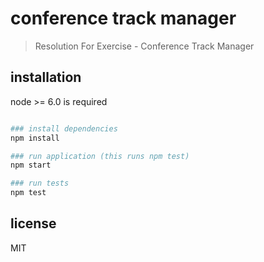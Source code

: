 # conference track manager

> Resolution For Exercise - Conference Track Manager

## installation

node >= 6.0 is required

``` bash

### install dependencies
npm install

### run application (this runs npm test)
npm start

### run tests
npm test

```

## license

MIT
